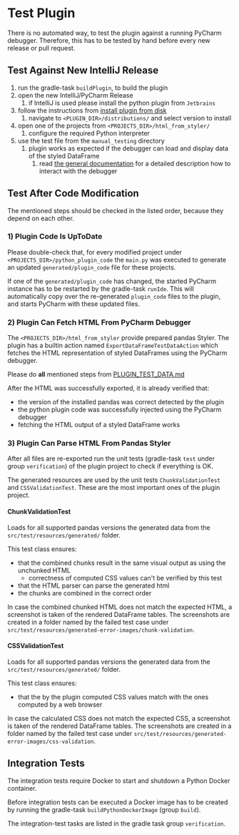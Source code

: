 # Test Plugin
There is no automated way, to test the plugin against a running PyCharm debugger.
Therefore, this has to be tested by hand before every new release or pull request.

## Test Against New IntelliJ Release
1. run the gradle-task `buildPlugin`, to build the plugin
2. open the new IntelliJ/PyCharm Release
   1. if IntelliJ is used please install the python plugin from `Jetbrains`
3. follow the instructions from [install plugin from disk](https://www.jetbrains.com/help/idea/managing-plugins.html#install_plugin_from_disk)
   1. navigate to `<PLUGIN_DIR>/distributions/` and select version to install
4. open one of the projects from `<PROJECTS_DIR>/html_from_styler/`
   1. configure the required Python interpreter
5. use the test file from the `manual_testing` directory
   1. plugin works as expected if the debugger can load and display data of the styled DataFrame
      1. read [the general documentation](../../README.md#how-does-it-work) for a detailed description how to interact with the debugger

## Test After Code Modification
The mentioned steps should be checked in the listed order, because they depend on each other.

### 1) Plugin Code Is UpToDate
Please double-check that, for every modified project under `<PROJECTS_DIR>/python_plugin_code` the `main.py` was executed to generate an updated `generated/plugin_code` file for these projects.

If one of the `generated/plugin_code` has changed, the started PyCharm instance has to be restarted by the gradle-task `runIde`. 
This will automatically copy over the re-generated `plugin_code` files to the plugin, and starts PyCharm with these updated files.

### 2) Plugin Can Fetch HTML From PyCharm Debugger
The `<PROJECTS_DIR>/html_from_styler` provide prepared pandas Styler. 
The plugin has a builtin action named `ExportDataFrameTestDataAction` which fetches the HTML representation of styled DataFrames using the PyCharm debugger.

Please do **all** mentioned steps from [PLUGIN_TEST_DATA.md](PLUGIN_TEST_DATA.md)

After the HTML was successfully exported, it is already verified that:
- the version of the installed pandas was correct detected by the plugin
- the python plugin code was successfully injected using the PyCharm debugger
- fetching the HTML output of a styled DataFrame works

### 3) Plugin Can Parse HTML From Pandas Styler
After all files are re-exported run the unit tests (gradle-task `test` under group `verification`) of the plugin project to check if everything is OK.

The generated resources are used by the unit tests `ChunkValidationTest` and `CSSValidationTest`. 
These are the most important ones of the plugin project.

#### ChunkValidationTest
Loads for all supported pandas versions the generated data from the `src/test/resources/generated/` folder.

This test class ensures:
- that the combined chunks result in the same visual output as using the unchunked HTML
  - correctness of computed CSS values can't be verified by this test
- that the HTML parser can parse the generated html
- the chunks are combined in the correct order

In case the combined chunked HTML does not match the expected HTML, a screenshot is taken of the rendered DataFrame tables.
The screenshots are created in a folder named by the failed test case under `src/test/resources/generated-error-images/chunk-validation`.

#### CSSValidationTest
Loads for all supported pandas versions the generated data from the `src/test/resources/generated/` folder.

This test class ensures:
- that the by the plugin computed CSS values match with the ones computed by a web browser

In case the calculated CSS does not match the expected CSS, a screenshot is taken of the rendered DataFrame tables.
The screenshots are created in a folder named by the failed test case under `src/test/resources/generated-error-images/css-validation`.

## Integration Tests
The integration tests require Docker to start and shutdown a Python Docker container.

Before integration tests can be executed a Docker image has to be created by running the gradle-task `buildPythonDockerImage` (group `build`).

The integration-test tasks are listed in the gradle task group `verification`.